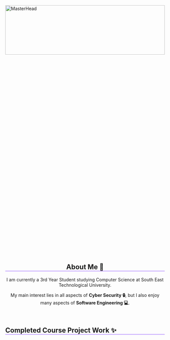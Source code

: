 <!-- Masthead Image -->
<img src="https://github.com/Ayyvahh/Ayyvahh/blob/main/bannerDarkMode.gif" alt="MasterHead" style="width:100%; height:20%; padding-bottom: 5px; object-fit:cover;">
<br>
<div style="text-align: center;">
    <h2 style="border-bottom: 0.5px solid #8C52FF;">About Me 🚀</h2>
    <p>I am currently a 3rd Year Student studying Computer Science at South East Technological University.</p>
    <p>My main interest lies in all aspects of <strong>Cyber Security 🔒</strong>, but I also enjoy many aspects of <strong>Software Engineering 💻</strong>.</p>
</div>
<br>

<h2 style="border-bottom: 0.5px solid #8C52FF;">Completed Course Project Work ✨</h2>
